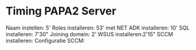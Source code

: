 # Timing PAPA2 Server

Naam instellen: 5'
Roles installeren: 53' met NET
ADK installeren: 10'
SQL installeren: 7'30"
Joining domein: 2'
WSUS installeren:2'15"
SCCM installeren:
Configuratie SCCM:
